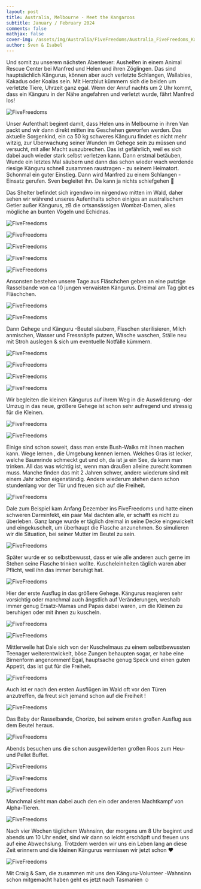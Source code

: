 ```yaml
---
layout: post
title: Australia, Melbourne - Meet the Kangaroos
subtitle: January / February 2024
comments: false
mathjax: false
cover-img: /assets/img/Australia/FiveFreedoms/Australia_FiveFreedoms_Kangaroo_2_adjusted.jpg
author: Sven & Isabel
---
```


Und somit zu unserem nächsten Abenteuer: Aushelfen in einem Animal Rescue Center bei Manfred und Helen und ihren Zöglingen. Das sind hauptsächlich Kängurus, können aber auch verletzte Schlangen, Wallabies, Kakadus oder Koalas sein. Mit Herzblut kümmern sich die beiden um verletzte Tiere, Uhrzeit ganz egal. Wenn der Anruf nachts um 2 Uhr kommt, dass ein Känguru in der Nähe angefahren und verletzt wurde, fährt Manfred los!

![FiveFreedoms](/assets/img/Australia/FiveFreedoms/Australia_FiveFreedoms_Kangaroo_5.jpg)

Unser Aufenthalt beginnt damit, dass Helen uns in Melbourne in ihren Van packt und wir dann direkt mitten ins Geschehen geworfen werden. Das aktuelle Sorgenkind, ein ca 50 kg schweres Känguru findet es nicht mehr witzig, zur Überwachung seiner Wunden im Gehege sein zu müssen und versucht, mit aller Macht auszubrechen. Das ist gefährlich, weil es sich dabei auch wieder stark selbst verletzen kann.
Dann erstmal betäuben, Wunde ein letztes Mal säubern und dann das schon wieder wach werdende riesige Känguru schnell zusammen raustragen - zu seinem Heimatort. Schonmal ein guter Einstieg. Dann wird Manfred zu einem Schlangen - Einsatz gerufen. Sven begleitet ihn. Da kann ja nichts schiefgehen 🙈

Das Shelter befindet sich irgendwo im nirgendwo mitten im Wald, daher sehen wir während unseres Aufenthalts schon einiges an australischem Getier außer Kängurus, zB die ortsansässigen Wombat-Damen, alles mögliche an bunten Vögeln und Echidnas.

![FiveFreedoms](/assets/img/Australia/FiveFreedoms/Australia_FiveFreedoms_Wombat_1.jpg)

![FiveFreedoms](/assets/img/Australia/FiveFreedoms/Australia_FiveFreedoms_Wombat_2.jpg)

![FiveFreedoms](/assets/img/Australia/FiveFreedoms/Australia_FiveFreedoms_Bird_1.jpg)

![FiveFreedoms](/assets/img/Australia/FiveFreedoms/Australia_FiveFreedoms_Bird_2.jpg)

![FiveFreedoms](/assets/img/Australia/FiveFreedoms/Australia_FiveFreedoms_Echidna_1.jpg)

Ansonsten bestehen unsere Tage aus Fläschchen geben an eine putzige Rasselbande von ca 10 jungen verwaisten Kängurus. Dreimal am Tag gibt es Fläschchen. 

![FiveFreedoms](/assets/img/Australia/FiveFreedoms/Australia_FiveFreedoms_Kangaroo_15.jpg)

![FiveFreedoms](/assets/img/Australia/FiveFreedoms/Australia_FiveFreedoms_Kangaroo_10.jpg)

Dann Gehege und Känguru -Beutel säubern, Flaschen sterilisieren, Milch anmischen, Wasser und Fressnäpfe putzen, Wäsche waschen, Ställe neu mit Stroh auslegen & sich um eventuelle Notfälle kümmern.

![FiveFreedoms](/assets/img/Australia/FiveFreedoms/Australia_FiveFreedoms_Kangaroo_4.jpg)

![FiveFreedoms](/assets/img/Australia/FiveFreedoms/Australia_FiveFreedoms_Kangaroo_6.jpg)

![FiveFreedoms](/assets/img/Australia/FiveFreedoms/Australia_FiveFreedoms_Kangaroo_16.jpg)

![FiveFreedoms](/assets/img/Australia/FiveFreedoms/Australia_FiveFreedoms_Kangaroo_21.jpg)

Wir begleiten die kleinen Kängurus auf ihrem Weg in die Auswilderung -der Umzug in das neue, größere Gehege ist schon sehr aufregend und stressig für die Kleinen.

![FiveFreedoms](/assets/img/Australia/FiveFreedoms/Australia_FiveFreedoms_Kangaroo_7.jpg)

![FiveFreedoms](/assets/img/Australia/FiveFreedoms/Australia_FiveFreedoms_Kangaroo_8.jpg)

Einige sind schon soweit, dass man erste Bush-Walks mit ihnen machen kann. Wege lernen , die Umgebung kennen lernen. Welches Gras ist lecker, welche Baumrinde schmeckt gut und oh, da ist ja ein See, da kann man trinken. All das was wichtig ist, wenn man draußen alleine zurecht kommen muss. Manche finden das mit 2 Jahren schwer, andere wiederum sind mit einem Jahr schon eigenständig. Andere wiederum stehen dann schon stundenlang vor der Tür und freuen sich auf die Freiheit.

![FiveFreedoms](/assets/img/Australia/FiveFreedoms/Australia_FiveFreedoms_Kangaroo_22.jpg)

Dale zum Beispiel kam Anfang Dezember ins FiveFreedoms und hatte einen schweren Darminfekt, ein paar Mal dachten alle, er schafft es nicht zu überleben. Ganz lange wurde er täglich dreimal in seine Decke eingewickelt und eingekuschelt, um überhaupt die Flasche anzunehmen. So simulieren wir die Situation, bei seiner Mutter im Beutel zu sein. 

![FiveFreedoms](/assets/img/Australia/FiveFreedoms/Australia_FiveFreedoms_Kangaroo_11.jpg)

Später wurde er so selbstbewusst, dass er wie alle anderen auch gerne im Stehen seine Flasche trinken wollte. Kuscheleinheiten täglich waren aber Pflicht, weil ihn das immer beruhigt hat.

![FiveFreedoms](/assets/img/Australia/FiveFreedoms/Australia_FiveFreedoms_Kangaroo_14.jpg)

Hier der erste Ausflug in das größere Gehege. Kängurus reagieren sehr vorsichtig oder manchmal auch ängstlich auf Veränderungen, weshalb immer genug Ersatz-Mamas und Papas dabei waren, um die Kleinen zu beruhigen oder mit ihnen zu kuscheln. 

![FiveFreedoms](/assets/img/Australia/FiveFreedoms/Australia_FiveFreedoms_Kangaroo_13.jpg)

![FiveFreedoms](/assets/img/Australia/FiveFreedoms/Australia_FiveFreedoms_Kangaroo_23.jpg)

Mittlerweile hat Dale sich von der Kuschelmaus zu einem selbstbewussten Teenager weiterentwickelt, böse Zungen behaupten sogar, er habe eine Birnenform angenommen! Egal, hauptsache genug Speck und einen guten Appetit, das ist gut für die Freiheit.

![FiveFreedoms](/assets/img/Australia/FiveFreedoms/Australia_FiveFreedoms_Kangaroo_19.jpg)

Auch ist er nach den ersten Ausflügen im Wald oft vor den Türen anzutreffen, da freut sich jemand schon auf die Freiheit ! 

![FiveFreedoms](/assets/img/Australia/FiveFreedoms/Australia_FiveFreedoms_Kangaroo_17.jpg)

Das Baby der Rasselbande, Chorizo, bei seinem ersten großen Ausflug aus dem Beutel heraus.

![FiveFreedoms](/assets/img/Australia/FiveFreedoms/Australia_FiveFreedoms_Kangaroo_18.jpg)

Abends besuchen uns die schon ausgewilderten großen Roos zum Heu- und Pellet Buffet.

![FiveFreedoms](/assets/img/Australia/FiveFreedoms/Australia_FiveFreedoms_Kangaroo_1.jpg)

![FiveFreedoms](/assets/img/Australia/FiveFreedoms/Australia_FiveFreedoms_Kangaroo_3.jpg)

![FiveFreedoms](/assets/img/Australia/FiveFreedoms/Australia_FiveFreedoms_Kangaroo_9.jpg)


Manchmal sieht man dabei auch den ein oder anderen Machtkampf von Alpha-Tieren.

![FiveFreedoms](/assets/img/Australia/FiveFreedoms/Australia_FiveFreedoms_Kangaroo_20.jpg)

Nach vier Wochen täglichem Wahnsinn, der morgens um 8 Uhr beginnt und abends um 10 Uhr endet, sind wir dann so leicht erschöpft und freuen uns auf eine Abwechslung.
Trotzdem werden wir uns ein Leben lang an diese Zeit erinnern und die kleinen Kängurus vermissen wir jetzt schon ❤️

![FiveFreedoms](/assets/img/Australia/FiveFreedoms/Australia_FiveFreedoms_Kangaroo_24.jpg)

Mit Craig & Sam, die zusammen mit uns den Känguru-Volunteer -Wahnsinn schon mitgemacht haben geht es jetzt nach Tasmanien ☺️

